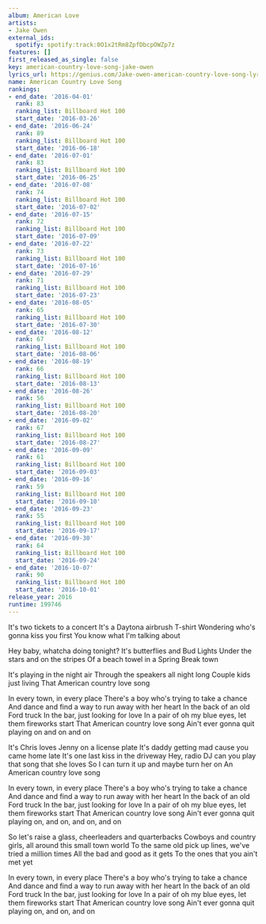 ```yaml
---
album: American Love
artists:
- Jake Owen
external_ids:
  spotify: spotify:track:0O1x2tRm8ZpfDbcpOWZp7z
features: []
first_released_as_single: false
key: american-country-love-song-jake-owen
lyrics_url: https://genius.com/Jake-owen-american-country-love-song-lyrics
name: American Country Love Song
rankings:
- end_date: '2016-04-01'
  rank: 83
  ranking_list: Billboard Hot 100
  start_date: '2016-03-26'
- end_date: '2016-06-24'
  rank: 89
  ranking_list: Billboard Hot 100
  start_date: '2016-06-18'
- end_date: '2016-07-01'
  rank: 83
  ranking_list: Billboard Hot 100
  start_date: '2016-06-25'
- end_date: '2016-07-08'
  rank: 74
  ranking_list: Billboard Hot 100
  start_date: '2016-07-02'
- end_date: '2016-07-15'
  rank: 72
  ranking_list: Billboard Hot 100
  start_date: '2016-07-09'
- end_date: '2016-07-22'
  rank: 73
  ranking_list: Billboard Hot 100
  start_date: '2016-07-16'
- end_date: '2016-07-29'
  rank: 71
  ranking_list: Billboard Hot 100
  start_date: '2016-07-23'
- end_date: '2016-08-05'
  rank: 65
  ranking_list: Billboard Hot 100
  start_date: '2016-07-30'
- end_date: '2016-08-12'
  rank: 67
  ranking_list: Billboard Hot 100
  start_date: '2016-08-06'
- end_date: '2016-08-19'
  rank: 66
  ranking_list: Billboard Hot 100
  start_date: '2016-08-13'
- end_date: '2016-08-26'
  rank: 56
  ranking_list: Billboard Hot 100
  start_date: '2016-08-20'
- end_date: '2016-09-02'
  rank: 67
  ranking_list: Billboard Hot 100
  start_date: '2016-08-27'
- end_date: '2016-09-09'
  rank: 61
  ranking_list: Billboard Hot 100
  start_date: '2016-09-03'
- end_date: '2016-09-16'
  rank: 59
  ranking_list: Billboard Hot 100
  start_date: '2016-09-10'
- end_date: '2016-09-23'
  rank: 55
  ranking_list: Billboard Hot 100
  start_date: '2016-09-17'
- end_date: '2016-09-30'
  rank: 64
  ranking_list: Billboard Hot 100
  start_date: '2016-09-24'
- end_date: '2016-10-07'
  rank: 90
  ranking_list: Billboard Hot 100
  start_date: '2016-10-01'
release_year: 2016
runtime: 199746
---
```

It's two tickets to a concert
It's a Daytona airbrush T-shirt
Wondering who's gonna kiss you first
You know what I'm talking about


Hey baby, whatcha doing tonight?
It's butterflies and Bud Lights
Under the stars and on the stripes
Of a beach towel in a Spring Break town


It's playing in the night air
Through the speakers all night long
Couple kids just living
That American country love song


In every town, in every place
There's a boy who's trying to take a chance
And dance and find a way to run away with her heart
In the back of an old Ford truck
In the bar, just looking for love
In a pair of oh my blue eyes, let them fireworks start
That American country love song
Ain't ever gonna quit playing on and on and on


It's Chris loves Jenny on a license plate
It's daddy getting mad cause you came home late
It's one last kiss in the driveway
Hey, radio DJ can you play that song that she loves
So I can turn it up and maybe turn her on
An American country love song


In every town, in every place
There's a boy who's trying to take a chance
And dance and find a way to run away with her heart
In the back of an old Ford truck
In the bar, just looking for love
In a pair of oh my blue eyes, let them fireworks start
That American country love song
Ain't ever gonna quit playing on, and on, and on, and on


So let's raise a glass, cheerleaders and quarterbacks
Cowboys and country girls, all around this small town world
To the same old pick up lines, we've tried a million times
All the bad and good as it gets
To the ones that you ain't met yet


In every town, in every place
There's a boy who's trying to take a chance
And dance and find a way to run away with her heart
In the back of an old Ford truck
In the bar, just looking for love
In a pair of oh my blue eyes, let them fireworks start
That American country love song
Ain't ever gonna quit playing on, and on, and on
